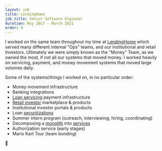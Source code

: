 ```yaml
---
layout: job
title: LendingHome
job_title: Senior Software Engineer
duration: May 2017 - March 2021
order: 4
---
```


I worked on the same team throughout my time at [LendingHome](https://www.lendinghome.com/) which served many different internal "Ops" teams, and our institutional and retail Investors. Ultimately we were simply known as the "Money" Team, as we owned the most, if not all our systems that moved money. I worked heavily on servicing, payment, and money movement systems that moved large volumes daily.

Some of the systems/things I worked on, in no particular order:

- Money movement infrastructure
- Banking integrations
- [Loan servicing](https://www.investopedia.com/terms/l/loan_servicing.asp) payment infrastructure
- [Retail investor](https://www.lendinghome.com/users/sign-up/investor) marketplace & products
- Institutional investor portals & products
- Loan [securitizations](https://www.wikiwand.com/en/Securitization)
- Summer intern program (outreach, interviewing, hiring, coordinating)
- Decomposing a [monolith](https://www.wikiwand.com/en/Monolithic_application) into [services](https://www.wikiwand.com/en/Service-oriented_architecture)
- Authorization service (early stages)
- Mario Kart Tour (team bonding)

🏡
